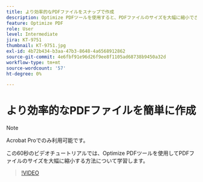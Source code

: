 ```yaml
---
title: より効率的なPDFファイルをスナップで作成
description: Optimize PDFツールを使用すると、PDFファイルのサイズを大幅に縮小できます
feature: Optimize PDF
role: User
level: Intermediate
jira: KT-9751
thumbnail: KT-9751.jpg
exl-id: 4b72b434-b3aa-47b3-8648-4a6568912862
source-git-commit: 4e6fbf91e96d26f9ee8f1105ad68738b9450a32d
workflow-type: tm+mt
source-wordcount: '57'
ht-degree: 0%

---
```


# より効率的なPDFファイルを簡単に作成

>[!NOTE]
>
>Acrobat Proでのみ利用可能です。

この60秒のビデオチュートリアルでは、Optimize PDFツールを使用してPDFファイルのサイズを大幅に縮小する方法について学習します。

>[!VIDEO](https://video.tv.adobe.com/v/347104?quality=12&learn=on&hidetitle=true&captions=jpn)
